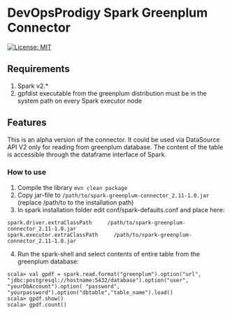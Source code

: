 # DevOpsProdigy Spark Greenplum Connector
[![License: MIT](https://img.shields.io/badge/License-MIT-yellow.svg)](https://opensource.org/licenses/MIT)


## Requirements

1. Spark v2.*
2. gpfdist executable from the greenplum distribution must be in the system path on every Spark executor node

## Features

This is an alpha version of the connector. It could be used via DataSource API V2 only for reading from greenplum database. The content of the table is accessible through the dataframe interface of Spark.

### How to use

1. Compile the library `mvn clean package`
2. Copy jar-file to `/path/to/spark-greenplum-connector_2.11-1.0.jar` (replace /path/to to the installation path)
3. In spark installation folder edit conf/spark-defaults.conf and place here:
```
spark.driver.extraClassPath     /path/to/spark-greenplum-connector_2.11-1.0.jar
spark.executor.extraClassPath     /path/to/spark-greenplum-connector_2.11-1.0.jar
```
4. Run the spark-shell and select contents of entire table from the greenplum database:
```
scala> val gpdf = spark.read.format("greenplum").option("url", "jdbc:postgresql://hostname:5432/database").option("user", "yourDbAccount").option( "password", "yourpassword").option("dbtable","table_name").load()
scala> gpdf.show()
scala> gpdf.count()
```

